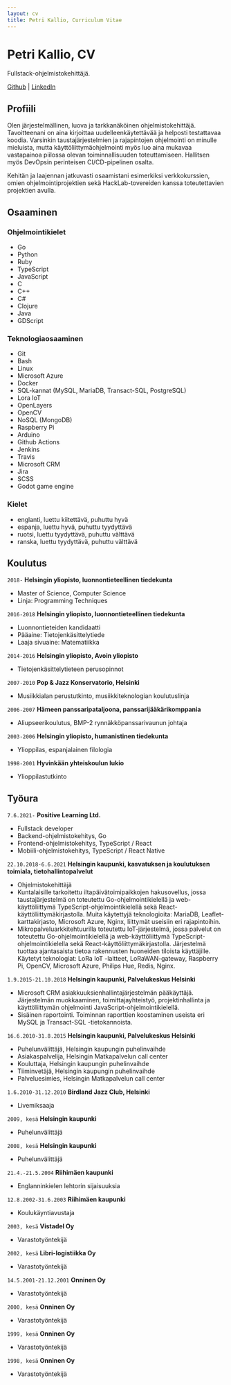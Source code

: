 ```yaml
---
layout: cv
title: Petri Kallio, Curriculum Vitae
---
```

# Petri Kallio, CV
Fullstack-ohjelmistokehittäjä.

<div id="webaddress">
  <a href="https://github.com/pqkallio" target="_blank" rel="noopener noreferrer">Github</a> | 
  <a href="https://www.linkedin.com/in/petri-kallio-a22288105/" target="_blank" rel="noopener noreferrer">LinkedIn</a>
</div>


## Profiili

Olen järjestelmällinen, luova ja tarkkanäköinen ohjelmistokehittäjä. Tavoitteenani on aina kirjoittaa uudelleenkäytettävää ja helposti testattavaa koodia. Varsinkin taustajärjestelmien ja rajapintojen ohjelmointi on minulle mieluista, mutta käyttöliittymäohjelmointi myös luo aina mukavaa vastapainoa piilossa olevan toiminnallisuuden toteuttamiseen. Hallitsen myös DevOpsin perinteisen CI/CD-pipelinen osalta.

Kehitän ja laajennan jatkuvasti osaamistani esimerkiksi verkkokurssien, omien ohjelmointiprojektien sekä HackLab-tovereiden kanssa toteutettavien projektien avulla.

## Osaaminen

### Ohjelmointikielet

- Go
- Python
- Ruby
- TypeScript
- JavaScript
- C
- C++
- C#
- Clojure
- Java
- GDScript

### Teknologiaosaaminen

- Git
- Bash
- Linux
- Microsoft Azure
- Docker
- SQL-kannat (MySQL, MariaDB, Transact-SQL, PostgreSQL)
- Lora IoT
- OpenLayers
- OpenCV
- NoSQL (MongoDB)
- Raspberry Pi
- Arduino
- Github Actions
- Jenkins
- Travis
- Microsoft CRM
- Jira
- SCSS
- Godot game engine

### Kielet

- englanti, luettu kiitettävä, puhuttu hyvä
- espanja, luettu hyvä, puhuttu tyydyttävä
- ruotsi, luettu tyydyttävä, puhuttu välttävä
- ranska, luettu tyydyttävä, puhuttu välttävä

## Koulutus

`2018-`
__Helsingin yliopisto, luonnontieteellinen tiedekunta__

- Master of Science, Computer Science
- Linja: Programming Techniques

`2016-2018`
__Helsingin yliopisto, luonnontieteellinen tiedekunta__

- Luonnontieteiden kandidaatti
- Pääaine: Tietojenkäsittelytiede
- Laaja sivuaine: Matematiikka

`2014-2016`
__Helsingin yliopisto, Avoin yliopisto__

- Tietojenkäsittelytieteen perusopinnot

`2007-2010`
__Pop & Jazz Konservatorio, Helsinki__

- Musiikkialan perustutkinto, musiikkiteknologian koulutuslinja

`2006-2007`
__Hämeen panssaripataljoona, panssarijääkärikomppania__

- Aliupseerikoulutus, BMP-2 rynnäkköpanssarivaunun johtaja

`2003-2006`
__Helsingin yliopisto, humanistinen tiedekunta__

- Ylioppilas, espanjalainen filologia

`1998-2001`
__Hyvinkään yhteiskoulun lukio__

- Ylioppilastutkinto


## Työura

`7.6.2021-`
__Positive Learning Ltd.__

- Fullstack developer
- Backend-ohjelmistokehitys, Go
- Frontend-ohjelmistokehitys, TypeScript / React
- Mobiili-ohjelmistokehitys, TypeScript / React Native

`22.10.2018-6.6.2021`
__Helsingin kaupunki, kasvatuksen ja koulutuksen toimiala, tietohallintopalvelut__

- Ohjelmistokehittäjä
- Kuntalaisille tarkoitettu iltapäivätoimipaikkojen hakusovellus, jossa taustajärjestelmä on toteutettu Go-ohjelmointikielellä ja web-käyttöliittymä TypeScript-ohjelmointikielellä sekä React-käyttöliittymäkirjastolla. Muita käytettyjä teknologioita: MariaDB, Leaflet-karttakirjasto, Microsoft Azure, Nginx, liittymät useisiin eri rajapintoihin.
- Mikropalveluarkkitehtuurilla toteutettu IoT-järjestelmä, jossa palvelut on toteutettu Go-ohjelmointikielellä ja web-käyttöliittymä TypeScript-ohjelmointikielella sekä React-käyttöliittymäkirjastolla. Järjestelmä tuottaa ajantasaista tietoa rakennusten huoneiden tiloista käyttäjille. Käytetyt teknologiat: LoRa IoT -laitteet, LoRaWAN-gateway, Raspberry Pi, OpenCV, Microsoft Azure, Philips Hue, Redis, Nginx.

`1.9.2015-21.10.2018`
__Helsingin kaupunki, Palvelukeskus Helsinki__

- Microsoft CRM asiakkuuksienhallintajärjestelmän pääkäyttäjä. Järjestelmän muokkaaminen, toimittajayhteistyö, projektinhallinta ja käyttöliittymän ohjelmointi JavaScript-ohjelmointikielellä.
- Sisäinen raportointi. Toiminnan raporttien koostaminen useista eri MySQL ja Transact-SQL -tietokannoista.

`16.6.2010-31.8.2015`
__Helsingin kaupunki, Palvelukeskus Helsinki__

- Puhelunvälittäjä, Helsingin kaupungin puhelinvaihde
- Asiakaspalvelija, Helsingin Matkapalvelun call center
- Kouluttaja, Helsingin kaupungin puhelinvaihde
- Tiiminvetäjä, Helsingin kaupungin puhelinvaihde
- Palveluesimies, Helsingin Matkapalvelun call center

`1.6.2010-31.12.2010`
__Birdland Jazz Club, Helsinki__

- Livemiksaaja

`2009, kesä`
__Helsingin kaupunki__

- Puhelunvälittäjä

`2008, kesä`
__Helsingin kaupunki__

- Puhelunvälittäjä

`21.4.-21.5.2004`
__Riihimäen kaupunki__

- Englanninkielen lehtorin sijaisuuksia

`12.8.2002-31.6.2003`
__Riihimäen kaupunki__

- Koulukäyntiavustaja

`2003, kesä`
__Vistadel Oy__

- Varastotyöntekijä

`2002, kesä`
__Libri-logistiikka Oy__

- Varastotyöntekijä

`14.5.2001-21.12.2001`
__Onninen Oy__

- Varastotyöntekijä

`2000, kesä`
__Onninen Oy__

- Varastotyöntekijä

`1999, kesä`
__Onninen Oy__

- Varastotyöntekijä

`1998, kesä`
__Onninen Oy__

- Varastotyöntekijä


<!-- ### Footer

Päivitetty: 23.4.2021 -->


